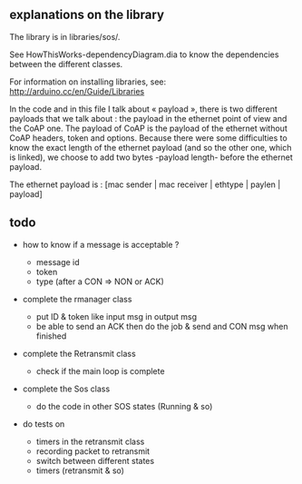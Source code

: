 ## explanations on the library

The library is in libraries/sos/.

See HowThisWorks-dependencyDiagram.dia to know the dependencies 
between the different classes.

For information on installing libraries, see: http://arduino.cc/en/Guide/Libraries

In the code and in this file I talk about « payload », there is two different 
payloads that we talk about : the payload in the ethernet point of view and the
CoAP one. The payload of CoAP is the payload of the ethernet without CoAP 
headers, token and options. Because there were some difficulties to know the 
exact length of the ethernet payload (and so the other one, which is linked),
we choose to add two bytes -payload length- before the ethernet payload.

The ethernet payload is : 
[mac sender | mac receiver | ethtype | paylen | payload]

## todo

* how to know if a message is acceptable ?
	* message id
	* token
	* type (after a CON => NON or ACK)

* complete the rmanager class
	* put ID & token like input msg in output msg
	* be able to send an ACK then do the job & send and CON msg when finished

* complete the Retransmit class
	* check if the main loop is complete
* complete the Sos class
	* do the code in other SOS states (Running & so)

* do tests on
	* timers in the retransmit class
	* recording packet to retransmit
	* switch between different states
	* timers (retransmit & so)


